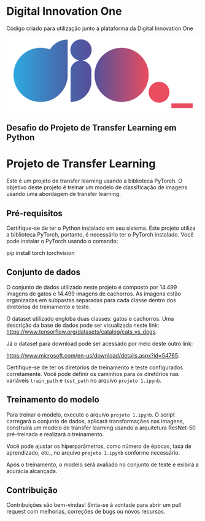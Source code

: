 # Digital Innovation One

Código criado para utilização junto a plataforma da Digital Innovation One

<p align="center"><img src="./logo.png" width="500"></p>

## Desafio do Projeto de Transfer Learning em Python 

# Projeto de Transfer Learning

Este é um projeto de transfer learning usando a biblioteca PyTorch. O objetivo deste projeto é treinar um modelo de classificação de imagens usando uma abordagem de transfer learning.

## Pré-requisitos

Certifique-se de ter o Python instalado em seu sistema. Este projeto utiliza a biblioteca PyTorch, portanto, é necessário ter o PyTorch instalado. Você pode instalar o PyTorch usando o comando:

pip install torch torchvision


## Conjunto de dados

O conjunto de dados utilizado neste projeto é composto por 14.499 imagens de gatos e 14.499 imagens de cachorros. As imagens estão organizadas em subpastas separadas para cada classe dentro dos diretórios de treinamento e teste.

O dataset utilizado engloba duas classes: gatos e cachorros. Uma descrição da base de dados pode ser visualizada neste link: https://www.tensorflow.org/datasets/catalog/cats_vs_dogs. 

Já o dataset para download pode ser acessado por meio deste outro link:

https://www.microsoft.com/en-us/download/details.aspx?id=54765. 

Certifique-se de ter os diretórios de treinamento e teste configurados corretamente. Você pode definir os caminhos para os diretórios nas variáveis `train_path` e `test_path` no arquivo `projeto 1.ipynb`.

## Treinamento do modelo

Para treinar o modelo, execute o arquivo `projeto 1.ipynb`. O script carregará o conjunto de dados, aplicará transformações nas imagens, construirá um modelo de transfer learning usando a arquitetura ResNet-50 pré-treinada e realizará o treinamento.

Você pode ajustar os hiperparâmetros, como número de épocas, taxa de aprendizado, etc., no arquivo `projeto 1.ipynb` conforme necessário.

Após o treinamento, o modelo será avaliado no conjunto de teste e exibirá a acurácia alcançada.

## Contribuição

Contribuições são bem-vindas! Sinta-se à vontade para abrir um pull request com melhorias, correções de bugs ou novos recursos.



